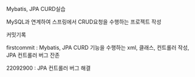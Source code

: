 Mybatis, JPA CURD실습

MySQL과 연계하여 스프링에서 CRUD요청을 수행하는 프로젝트 작성


커밋기록

firstcommit : Mybatis, JPA CURD 기능을 수행하는 xml, 클래스, 컨트롤러 작성, JPA 컨트롤러 버그 잔존

22092900 : JPA 컨트롤러 버그 해결

